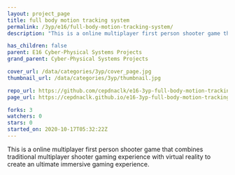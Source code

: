 ```yaml
---
layout: project_page
title: full body motion tracking system
permalink: /3yp/e16/full-body-motion-tracking-system/
description: "This is a online multiplayer first person shooter game that combines traditional multiplayer shooter gaming experience with virtual reality to create an ultimate immersive gaming experience."

has_children: false
parent: E16 Cyber-Physical Systems Projects
grand_parent: Cyber-Physical Systems Projects

cover_url: /data/categories/3yp/cover_page.jpg
thumbnail_url: /data/categories/3yp/thumbnail.jpg

repo_url: https://github.com/cepdnaclk/e16-3yp-full-body-motion-tracking-system
page_url: https://cepdnaclk.github.io/e16-3yp-full-body-motion-tracking-system

forks: 3
watchers: 0
stars: 0
started_on: 2020-10-17T05:32:22Z
---
```

This is a online multiplayer first person shooter game that combines traditional multiplayer shooter gaming experience with virtual reality to create an ultimate immersive gaming experience.

